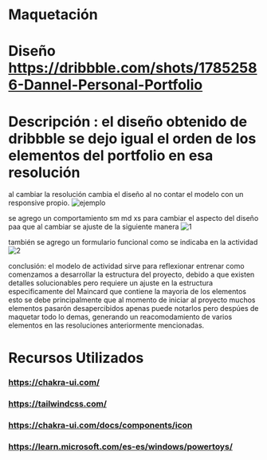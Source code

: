 # Maquetación 
# Diseño https://dribbble.com/shots/17852586-Dannel-Personal-Portfolio

# Descripción : el diseño obtenido de dribbble se dejo igual el orden de los elementos del portfolio en esa resolución
al cambiar la resolución cambia el diseño  al no contar el modelo con un responsive propio.
 ![ejemplo](https://github.com/AlegreAugustG/appportfolio/assets/24574536/f0202d29-bbd1-4d63-bca4-f235f5253e10)
 
se agrego un comportamiento sm md xs para cambiar el aspecto del diseño  paa que al cambiar se ajuste  de la siguiente manera 
![1](https://github.com/AlegreAugustG/appportfolio/assets/24574536/338830ef-467c-46f3-94d4-7bf162678e4f)

también se agrego un formulario funcional como se indicaba en la actividad 
![2](https://github.com/AlegreAugustG/appportfolio/assets/24574536/d302f95e-d5a8-4f60-82da-4df028960027)

conclusión: el modelo de actividad sirve para reflexionar entrenar como comenzamos a desarrollar la estructura del proyecto, debido a que existen
detalles solucionables pero  requiere un ajuste en la estructura especificamente del Maincard que contiene la mayoria de los elementos
esto se debe principalmente que al momento de iniciar al proyecto muchos elementos pasarón desapercibidos apenas puede notarlos pero despúes
de maquetar todo lo demas, generando un reacomodamiento de varios elementos en las resoluciones anteriormente mencionadas.


# Recursos Utilizados
###  https://chakra-ui.com/
###  https://tailwindcss.com/
###  https://chakra-ui.com/docs/components/icon
###  https://learn.microsoft.com/es-es/windows/powertoys/

